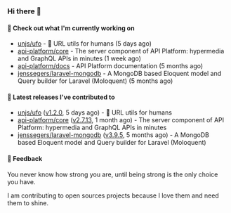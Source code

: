 ### Hi there 👋

#### 👷 Check out what I'm currently working on

- [unjs/ufo](https://github.com/unjs/ufo) - 🔗 URL utils for humans (5 days ago)
- [api-platform/core](https://github.com/api-platform/core) - The server component of API Platform: hypermedia and GraphQL APIs in minutes (1 week ago)
- [api-platform/docs](https://github.com/api-platform/docs) - API Platform documentation (5 months ago)
- [jenssegers/laravel-mongodb](https://github.com/jenssegers/laravel-mongodb) - A MongoDB based Eloquent model and Query builder for Laravel (Moloquent) (5 months ago)

#### 🔭 Latest releases I've contributed to

- [unjs/ufo](https://github.com/unjs/ufo) ([v1.2.0](https://github.com/unjs/ufo/releases/tag/v1.2.0), 5 days ago) - 🔗 URL utils for humans
- [api-platform/core](https://github.com/api-platform/core) ([v2.7.13](https://github.com/api-platform/core/releases/tag/v2.7.13), 1 month ago) - The server component of API Platform: hypermedia and GraphQL APIs in minutes
- [jenssegers/laravel-mongodb](https://github.com/jenssegers/laravel-mongodb) ([v3.9.5](https://github.com/jenssegers/laravel-mongodb/releases/tag/v3.9.5), 5 months ago) - A MongoDB based Eloquent model and Query builder for Laravel (Moloquent)

#### 💬 Feedback
You never know how strong you are, until being strong is the only choice you have.

I am contributing to open sources projects because I love them and need them to shine.
